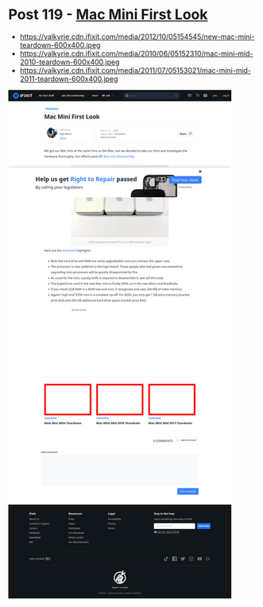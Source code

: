 # Post 119 - [Mac Mini First Look](https://www.ifixit.com/News/119/mac-mini-first-look)

- https://valkyrie.cdn.ifixit.com/media/2012/10/05154545/new-mac-mini-teardown-600x400.jpeg
- https://valkyrie.cdn.ifixit.com/media/2010/06/05152310/mac-mini-mid-2010-teardown-600x400.jpeg
- https://valkyrie.cdn.ifixit.com/media/2011/07/05153021/mac-mini-mid-2011-teardown-600x400.jpeg

![screencap](screenshots/b959838c-fcec-43cc-a464-ce9582a45ce0.png)

